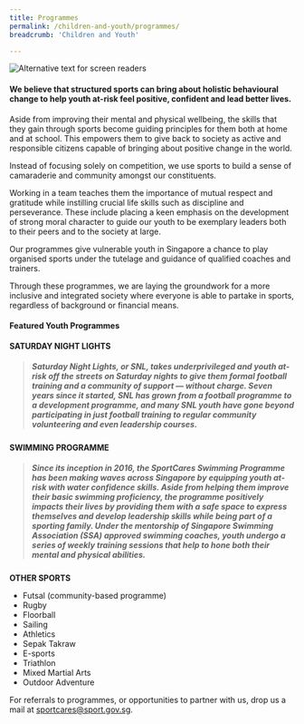 ```yaml
---
title: Programmes
permalink: /children-and-youth/programmes/
breadcrumb: 'Children and Youth'

---
```



![Alternative text for screen readers](/images/youth-programmes.jpg)

#### We believe that structured sports can bring about holistic behavioural change to help youth at-risk feel positive, confident and lead better lives.

Aside from improving their mental and physical wellbeing, the skills that they gain through sports become guiding principles for them both at home and at school.  This empowers them to give back to society as active and responsible citizens capable of bringing about positive change in the world. 

Instead of focusing solely on competition, we use sports to build a sense of camaraderie and community amongst our constituents.  

Working in a team teaches them the importance of mutual respect and gratitude while instilling crucial life skills such as discipline and perseverance. These include placing a keen emphasis on the development of strong moral character to guide our youth to be exemplary leaders both to their peers and to the society at large.  

Our programmes give vulnerable youth in Singapore a chance to play organised sports under the tutelage and guidance of qualified coaches and trainers. 

Through these programmes, we are laying the groundwork for a more inclusive and integrated society where everyone is able to partake in sports, regardless of background or financial means. 

#### Featured **Youth Programmes**

**SATURDAY NIGHT LIGHTS**
> ##### Saturday Night Lights, or SNL, takes underprivileged and youth at-risk off the streets on Saturday nights to give them formal football training and a community of support — without charge. Seven years since it started, SNL has grown from a football programme to a development programme, and many SNL youth have gone beyond participating in just football training to regular community volunteering and even leadership courses. 

**SWIMMING PROGRAMME**
>##### Since its inception in 2016, the SportCares Swimming Programme has been making waves across Singapore by equipping youth at-risk with water confidence skills. Aside from helping them improve their basic swimming proficiency, the programme positively impacts their lives by providing them with a safe space to express themselves and develop leadership skills while being part of a sporting family.  Under the mentorship of Singapore Swimming Association (SSA) approved swimming coaches, youth undergo a series of weekly training sessions that help to hone both their mental and physical abilities. 

**OTHER SPORTS**

* Futsal (community-based programme)
* Rugby
* Floorball
* Sailing
* Athletics
* Sepak Takraw
* E-sports
* Triathlon
* Mixed Martial Arts
* Outdoor Adventure

For referrals to programmes, or opportunities to partner with us, drop us a mail at <sportcares@sport.gov.sg>.


